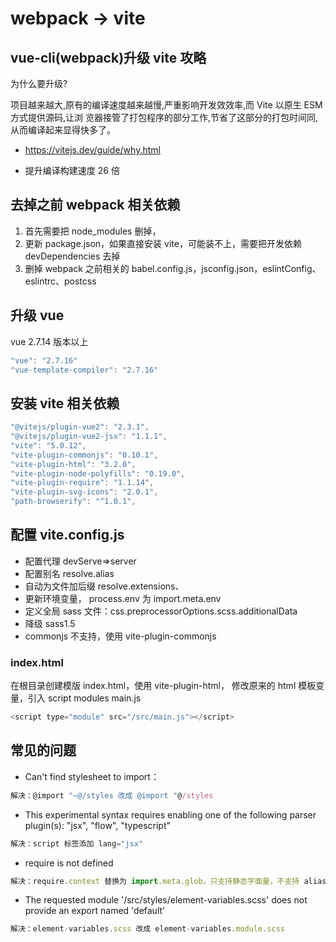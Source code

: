 # webpack -> vite

## vue-cli(webpack)升级 vite 攻略

为什么要升级?

项目越来越大,原有的编译速度越来越慢,严重影响开发效效率,而 Vite 以原生 ESM 方式提供源码,让浏
览器接管了打包程序的部分工作,节省了这部分的打包时间同,从而编译起来显得快多了。

- <https://vitejs.dev/guide/why.html>

- 提升编译构建速度 26 倍

## 去掉之前 webpack 相关依赖

1. 首先需要把 node_modules 删掉，
2. 更新 package.json，如果直接安装 vite，可能装不上，需要把开发依赖 devDependencies 去掉
3. 删掉 webpack 之前相关的 babel.config.js，jsconfig.json，eslintConfig、eslintrc、postcss

## 升级 vue

vue 2.7.14 版本以上

```js
"vue": "2.7.16"
"vue-template-compiler": "2.7.16"
```

## 安装 vite 相关依赖

```js
"@vitejs/plugin-vue2": "2.3.1",
"@vitejs/plugin-vue2-jsx": "1.1.1",
"vite": "5.0.12",
"vite-plugin-commonjs": "0.10.1",
"vite-plugin-html": "3.2.0",
"vite-plugin-node-polyfills": "0.19.0",
"vite-plugin-require": "1.1.14",
"vite-plugin-svg-icons": "2.0.1",
"path-browserify": "^1.0.1",
```

## 配置 vite.config.js

- 配置代理 devServe=>server
- 配置别名 resolve.alias
- 自动为文件加后缀 resolve.extensions、
- 更新环境变量， process.env 为 import.meta.env
- 定义全局 sass 文件：css.preprocessorOptions.scss.additionalData
- 降级 sass1.5
- commonjs 不支持，使用 vite-plugin-commonjs

### index.html

在根目录创建模版 index.html，使用 vite-plugin-html，
修改原来的 html 模板变量，引入 script modules main.js

```js
<script type="module" src="/src/main.js"></script>
```

## 常见的问题

- Can't find stylesheet to import：

```js
解决：@import "~@/styles 改成 @import "@/styles
```

- This experimental syntax requires enabling one of the following parser plugin(s): "jsx", "flow", "typescript"

```js
解决：script 标签添加 lang="jsx"
```

- require is not defined

```js
解决：require.context 替换为 import.meta.glob，只支持静态字面量，不支持 alias
```

- The requested module '/src/styles/element-variables.scss' does not provide an export named 'default'

```js
解决：element-variables.scss 改成 element-variables.module.scss
```
